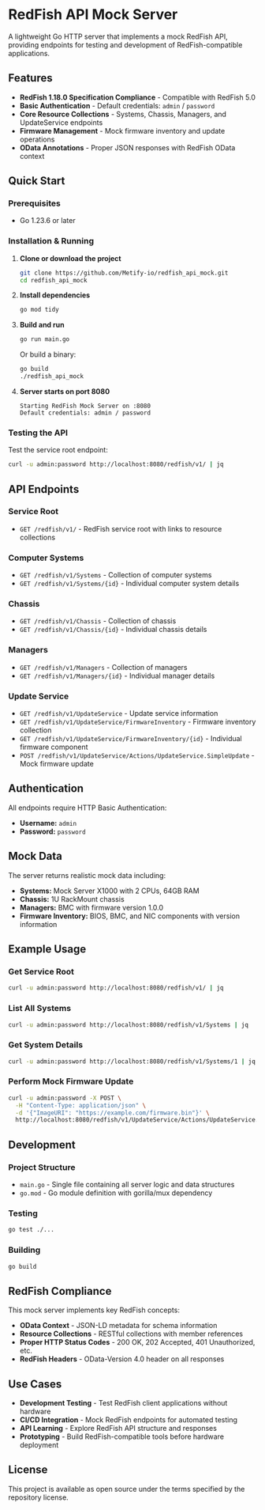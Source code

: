 # RedFish API Mock Server

A lightweight Go HTTP server that implements a mock RedFish API, providing endpoints for testing and development of RedFish-compatible applications.

## Features

- **RedFish 1.18.0 Specification Compliance** - Compatible with RedFish 5.0
- **Basic Authentication** - Default credentials: `admin` / `password`
- **Core Resource Collections** - Systems, Chassis, Managers, and UpdateService endpoints
- **Firmware Management** - Mock firmware inventory and update operations
- **OData Annotations** - Proper JSON responses with RedFish OData context

## Quick Start

### Prerequisites

- Go 1.23.6 or later

### Installation & Running

1. **Clone or download the project**

   ```bash
   git clone https://github.com/Metify-io/redfish_api_mock.git
   cd redfish_api_mock
   ```

2. **Install dependencies**

   ```bash
   go mod tidy
   ```

3. **Build and run**

   ```bash
   go run main.go
   ```

   Or build a binary:

   ```bash
   go build
   ./redfish_api_mock
   ```

4. **Server starts on port 8080**

   ```
   Starting RedFish Mock Server on :8080
   Default credentials: admin / password
   ```

### Testing the API

Test the service root endpoint:

```bash
curl -u admin:password http://localhost:8080/redfish/v1/ | jq
```

## API Endpoints

### Service Root

- `GET /redfish/v1/` - RedFish service root with links to resource collections

### Computer Systems

- `GET /redfish/v1/Systems` - Collection of computer systems
- `GET /redfish/v1/Systems/{id}` - Individual computer system details

### Chassis

- `GET /redfish/v1/Chassis` - Collection of chassis
- `GET /redfish/v1/Chassis/{id}` - Individual chassis details

### Managers

- `GET /redfish/v1/Managers` - Collection of managers
- `GET /redfish/v1/Managers/{id}` - Individual manager details

### Update Service

- `GET /redfish/v1/UpdateService` - Update service information
- `GET /redfish/v1/UpdateService/FirmwareInventory` - Firmware inventory collection
- `GET /redfish/v1/UpdateService/FirmwareInventory/{id}` - Individual firmware component
- `POST /redfish/v1/UpdateService/Actions/UpdateService.SimpleUpdate` - Mock firmware update

## Authentication

All endpoints require HTTP Basic Authentication:

- **Username:** `admin`
- **Password:** `password`

## Mock Data

The server returns realistic mock data including:

- **Systems:** Mock Server X1000 with 2 CPUs, 64GB RAM
- **Chassis:** 1U RackMount chassis
- **Managers:** BMC with firmware version 1.0.0
- **Firmware Inventory:** BIOS, BMC, and NIC components with version information

## Example Usage

### Get Service Root

```bash
curl -u admin:password http://localhost:8080/redfish/v1/ | jq
```

### List All Systems

```bash
curl -u admin:password http://localhost:8080/redfish/v1/Systems | jq
```

### Get System Details

```bash
curl -u admin:password http://localhost:8080/redfish/v1/Systems/1 | jq
```

### Perform Mock Firmware Update

```bash
curl -u admin:password -X POST \
  -H "Content-Type: application/json" \
  -d '{"ImageURI": "https://example.com/firmware.bin"}' \
  http://localhost:8080/redfish/v1/UpdateService/Actions/UpdateService.SimpleUpdate
```

## Development

### Project Structure

- `main.go` - Single file containing all server logic and data structures
- `go.mod` - Go module definition with gorilla/mux dependency

### Testing

```bash
go test ./...
```

### Building

```bash
go build
```

## RedFish Compliance

This mock server implements key RedFish concepts:

- **OData Context** - JSON-LD metadata for schema information
- **Resource Collections** - RESTful collections with member references
- **Proper HTTP Status Codes** - 200 OK, 202 Accepted, 401 Unauthorized, etc.
- **RedFish Headers** - OData-Version 4.0 header on all responses

## Use Cases

- **Development Testing** - Test RedFish client applications without hardware
- **CI/CD Integration** - Mock RedFish endpoints for automated testing
- **API Learning** - Explore RedFish API structure and responses
- **Prototyping** - Build RedFish-compatible tools before hardware deployment

## License

This project is available as open source under the terms specified by the repository license.
